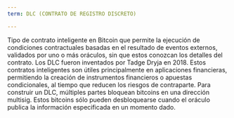 ```yaml
---
term: DLC (CONTRATO DE REGISTRO DISCRETO)

---
```

Tipo de contrato inteligente en Bitcoin que permite la ejecución de condiciones contractuales basadas en el resultado de eventos externos, validados por uno o más oráculos, sin que estos conozcan los detalles del contrato. Los DLC fueron inventados por Tadge Dryja en 2018. Estos contratos inteligentes son útiles principalmente en aplicaciones financieras, permitiendo la creación de instrumentos financieros o apuestas condicionales, al tiempo que reducen los riesgos de contraparte. Para construir un DLC, múltiples partes bloquean bitcoins en una dirección multisig. Estos bitcoins sólo pueden desbloquearse cuando el oráculo publica la información especificada en un momento dado.